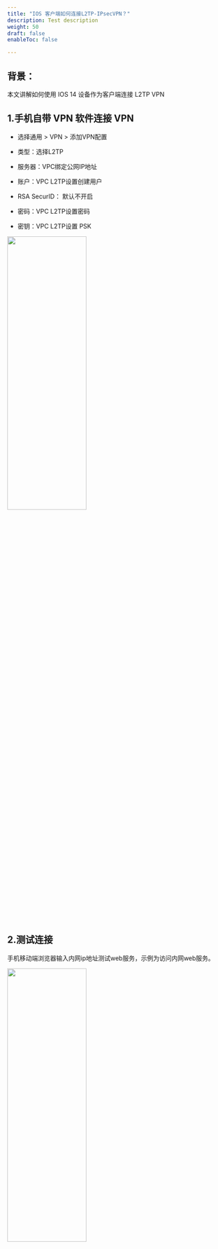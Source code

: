 ```yaml
---
title: "IOS 客户端如何连接L2TP-IPsecVPN？"
description: Test description
weight: 50
draft: false
enableToc: false

---
```


## 背景：

本文讲解如何使用 IOS 14 设备作为客户端连接 L2TP VPN



## 1.手机自带 VPN 软件连接 VPN

- 选择通用 > VPN > 添加VPN配置

- 类型：选择L2TP

- 服务器：VPC绑定公网IP地址

- 账户：VPC L2TP设置创建用户

- RSA SecurID： 默认不开启

- 密码：VPC L2TP设置密码

- 密钥：VPC L2TP设置 PSK



<img src="../_images/l2tp_1.jpg" width="60%" height="40%">

## 2.测试连接

手机移动端浏览器输入内网ip地址测试web服务，示例为访问内网web服务。



<img src="../_images/l2tp_2.jpg" width="60%" height="40%">
